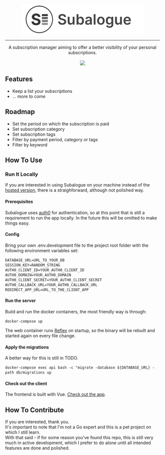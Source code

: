 <p align="center">
  <a href="https://subalogue.shifting-photons.dev"><img src="logo.png" width="400" height="100"/></a>
</p>

---  

<p align="center">
  A subscription manager aiming to offer a better visibility of your personal subscriptions.</br></br>
  <img src="https://img.shields.io/github/workflow/status/shiftingphotons/subalogue/Test"/></br>
</p>

## Features
- Keep a list your subscriptions
- ... more to come

## Roadmap
- Set the period on which the subscription is paid
- Set subscription category
- Set subscription tags
- Filter by payment period, category or tags
- Filter by keyword
  
  
## How To Use
### Run It Locally
If you are interested in using Subalogue on your machine instead of the [hosted version](https://subalogue.shifting-photons.dev), there is a straighforward, although not polished way.  

#### Prerequisites
Subalogue uses [auth0](https://auth0.com/) for authentication, so at this point that is still a requirement to run the app locally. In the future this will be omitted to make things easy.

#### Config
Bring your own .env.development file to the project root folder with the following environment variables set:  
```
DATABASE_URL=URL_TO_YOUR_DB
SESSION_KEY=RANDOM_STRING
AUTH0_CLIENT_ID=YOUR_AUTH0_CLIENT_ID
AUTH0_DOMAIN=YOUR_AUTH0_DOMAIN
AUTH0_CLIENT_SECRET=YOUR_AUTH0_CLIENT_SECRET
AUTH0_CALLBACK_URL=YOUR_AUTH0_CALLBACK_URL
REDIRECT_APP_URL=URL_TO_THE_CLIENT_APP
```

#### Run the server
Build and run the docker containers, the most friendly way is through:
```
docker-compose up
```  
The web container runs [Reflex](https://github.com/cespare/reflex) on startup, so the binary will be rebuilt and started again on every file change.
#### Apply the migrations
A better way for this is still in TODO.  
```
docker-compose exec api bash -c "migrate -database ${DATABASE_URL} -path db/migrations up
```

#### Check out the client
The frontend is built with Vue. [Check out the app](https://github.com/shifting-photons/subalogue_client).

## How To Contribute
If you are interested, thank you.  
It's important to note that I'm not a Go expert and this is a pet project on which I still learn.  
With that said - if for some reason you've found this repo, this is still very much in active development, which I prefer to do alone until all intended features are done and polished.
